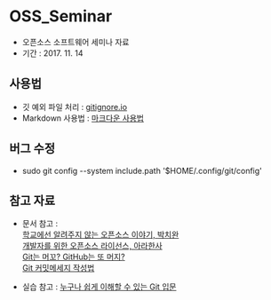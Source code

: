 # OSS_Seminar
  
* 오픈소스 소프트웨어 세미나 자료  
* 기간 : 2017. 11. 14  

## 사용법 
* 깃 예외 파일 처리 : [gitignore.io](https://www.gitignore.io/)  
* Markdown 사용법 : [마크다운 사용법](https://gist.github.com/ihoneymon/652be052a0727ad59601)  


## 버그 수정
* sudo git config --system include.path '$HOME/.config/git/config'


## 참고 자료    
* 문서 참고 :   
[학교에선 알려주지 않는 오픈소스 이야기, 박치완](https://www.slideshare.net/deview/ss-58740907)  
[개발자를 위한 오픈소스 라이선스, 아라한사](https://www.slideshare.net/meadunhansa/ss-41496869)  
[Git는 머꼬? GitHub는 또 머지?](https://www.slideshare.net/ianychoi/git-github-46020592)  
[Git 커밋메세지 작성법](https://item4.github.io/2016-11-01/How-to-Write-a-Git-Commit-Message/)
  
* 실습 참고 :
[누구나 쉽게 이해할 수 있는 Git 입문](https://backlog.com/git-tutorial/kr/)

